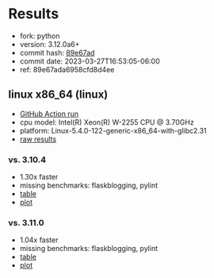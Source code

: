 # Results

- fork: python
- version: 3.12.0a6+
- commit hash: [89e67ad](https://github.com/python/cpython/commit/89e67ad)
- commit date: 2023-03-27T16:53:05-06:00
- ref: 89e67ada6958cfd8d4ee

## linux x86_64 (linux)

- [GitHub Action run](https://github.com/faster-cpython/benchmarking/actions/runs/4538086366)
- cpu model: Intel(R) Xeon(R) W-2255 CPU @ 3.70GHz
- platform: Linux-5.4.0-122-generic-x86_64-with-glibc2.31
- [raw results](bm-20230327-linux-x86_64-python-89e67ada6958cfd8d4ee-3.12.0a6%2B-89e67ad.json)

### vs. 3.10.4

- 1.30x faster
- missing benchmarks: flaskblogging, pylint
- [table](bm-20230327-linux-x86_64-python-89e67ada6958cfd8d4ee-3.12.0a6%2B-89e67ad-vs-3.10.4.md)
- [plot](bm-20230327-linux-x86_64-python-89e67ada6958cfd8d4ee-3.12.0a6%2B-89e67ad-vs-3.10.4.png)

### vs. 3.11.0

- 1.04x faster
- missing benchmarks: flaskblogging, pylint
- [table](bm-20230327-linux-x86_64-python-89e67ada6958cfd8d4ee-3.12.0a6%2B-89e67ad-vs-3.11.0.md)
- [plot](bm-20230327-linux-x86_64-python-89e67ada6958cfd8d4ee-3.12.0a6%2B-89e67ad-vs-3.11.0.png)

